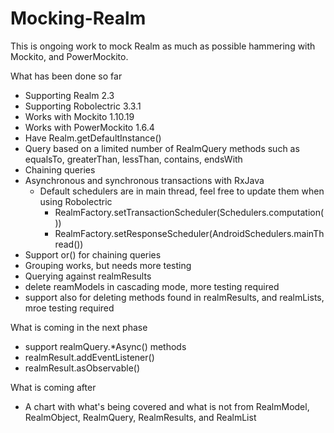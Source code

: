 # Mocking-Realm

This is ongoing work to mock Realm as much as possible hammering with Mockito, and PowerMockito.

What has been done so far
- Supporting Realm 2.3
- Supporting Robolectric 3.3.1
- Works with Mockito 1.10.19
- Works with PowerMockito 1.6.4
- Have Realm.getDefaultInstance()
- Query based on a limited number of RealmQuery methods such as equalsTo, greaterThan, lessThan, contains, endsWith
- Chaining queries
- Asynchronous and synchronous transactions with RxJava
    - Default schedulers are in main thread, feel free to update them when using Robolectric
        - RealmFactory.setTransactionScheduler(Schedulers.computation())
        - RealmFactory.setResponseScheduler(AndroidSchedulers.mainThread())
- Support or() for chaining queries
- Grouping works, but needs more testing
- Querying against realmResults
- delete reamModels in cascading mode, more testing required
- support also for deleting methods found in realmResults, and realmLists, mroe testing required

What is coming in the next phase
- support realmQuery.*Async() methods
- realmResult.addEventListener()
- realmResult.asObservable()

What is coming after
- A chart with what's being covered and what is not from RealmModel, RealmObject, RealmQuery, RealmResults, and RealmList